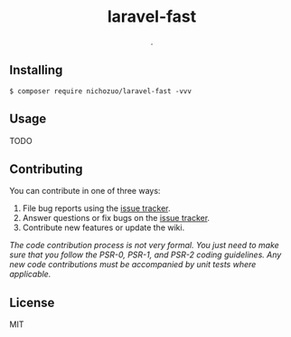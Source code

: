 <h1 align="center"> laravel-fast </h1>

<p align="center"> .</p>


## Installing

```shell
$ composer require nichozuo/laravel-fast -vvv
```

## Usage

TODO

## Contributing

You can contribute in one of three ways:

1. File bug reports using the [issue tracker](https://github.com/nichozuo/laravel-fast/issues).
2. Answer questions or fix bugs on the [issue tracker](https://github.com/nichozuo/laravel-fast/issues).
3. Contribute new features or update the wiki.

_The code contribution process is not very formal. You just need to make sure that you follow the PSR-0, PSR-1, and PSR-2 coding guidelines. Any new code contributions must be accompanied by unit tests where applicable._

## License

MIT